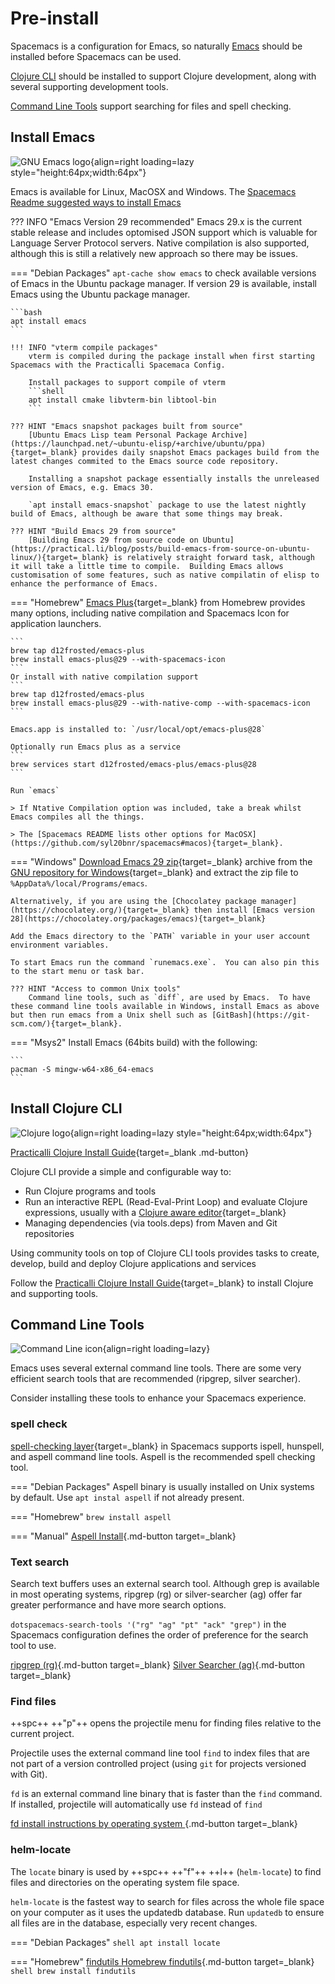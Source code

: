 # Pre-install

Spacemacs is a configuration for Emacs, so naturally [Emacs](#install-emacs) should be installed before Spacemacs can be used.

[Clojure CLI](#install-clojure-cli) should be installed to support Clojure development, along with several supporting development tools.

[Command Line Tools](#command-line-tools) support searching for files and spell checking.


## Install Emacs

![GNU Emacs logo](https://raw.githubusercontent.com/practicalli/graphic-design/live/logos/emacs-icon.svg){align=right loading=lazy style="height:64px;width:64px"}

Emacs is available for Linux, MacOSX and Windows.  The [Spacemacs Readme suggested ways to install Emacs](https://github.com/syl20bnr/spacemacs/tree/develop#emacs)

??? INFO "Emacs Version 29 recommended"
    Emacs 29.x is the current stable release and includes optomised JSON support which is valuable for Language Server Protocol servers.  Native compilation is also supported, although this is still a relatively new approach so there may be issues.


=== "Debian Packages"
    `apt-cache show emacs` to check available versions of Emacs in the Ubuntu package manager. If version 29 is available, install Emacs using the Ubuntu package manager.

    ```bash
    apt install emacs
    ```

    !!! INFO "vterm compile packages"
        vterm is compiled during the package install when first starting Spacemacs with the Practicalli Spacemaca Config.
        
        Install packages to support compile of vterm
        ```shell
        apt install cmake libvterm-bin libtool-bin
        ```
    
    ??? HINT "Emacs snapshot packages built from source"
        [Ubuntu Emacs Lisp team Personal Package Archive](https://launchpad.net/~ubuntu-elisp/+archive/ubuntu/ppa){target=_blank} provides daily snapshot Emacs packages build from the latest changes commited to the Emacs source code repository.  

        Installing a snapshot package essentially installs the unreleased version of Emacs, e.g. Emacs 30.

        `apt install emacs-snapshot` package to use the latest nightly build of Emacs, although be aware that some things may break.

    ??? HINT "Build Emacs 29 from source"
        [Building Emacs 29 from source code on Ubuntu](https://practical.li/blog/posts/build-emacs-from-source-on-ubuntu-linux/){target=_blank} is relatively straight forward task, although it will take a little time to compile.  Building Emacs allows customisation of some features, such as native compilatin of elisp to enhance the performance of Emacs.


=== "Homebrew"
    [Emacs Plus](https://github.com/d12frosted/homebrew-emacs-plus){target=_blank} from Homebrew provides many options, including native compilation and Spacemacs Icon for application launchers.

    ```
    brew tap d12frosted/emacs-plus
    brew install emacs-plus@29 --with-spacemacs-icon
    ```
    Or install with native compilation support
    ```
    brew tap d12frosted/emacs-plus
    brew install emacs-plus@29 --with-native-comp --with-spacemacs-icon
    ```

    Emacs.app is installed to: `/usr/local/opt/emacs-plus@28`

    Optionally run Emacs plus as a service
    ```
    brew services start d12frosted/emacs-plus/emacs-plus@28
    ```

    Run `emacs`

    > If Ntative Compilation option was included, take a break whilst Emacs compiles all the things.

    > The [Spacemacs README lists other options for MacOSX](https://github.com/syl20bnr/spacemacs#macos){target=_blank}.


=== "Windows"
    [Download Emacs 29 zip](http://ftp.gnu.org/gnu/emacs/windows/emacs-29/){target=_blank} archive from the [GNU repository for Windows](http://ftp.gnu.org/gnu/emacs/windows/){target=_blank} and extract the zip file to `%AppData%/local/Programs/emacs`.

    Alternatively, if you are using the [Chocolatey package manager](https://chocolatey.org/){target=_blank} then install [Emacs version 28](https://chocolatey.org/packages/emacs){target=_blank}

    Add the Emacs directory to the `PATH` variable in your user account environment variables.

    To start Emacs run the command `runemacs.exe`.  You can also pin this to the start menu or task bar.

    ??? HINT "Access to common Unix tools"
        Command line tools, such as `diff`, are used by Emacs.  To have these command line tools available in Windows, install Emacs as above but then run emacs from a Unix shell such as [GitBash](https://git-scm.com/){target=_blank}.


=== "Msys2"
    Install Emacs (64bits build) with the following:

    ```
    pacman -S mingw-w64-x86_64-emacs
    ```


## Install Clojure CLI

![Clojure logo](https://raw.githubusercontent.com/practicalli/graphic-design/live/logos/clojure-logo.svg){align=right loading=lazy style="height:64px;width:64px"}

[Practicalli Clojure Install Guide](https://practical.li/clojure/install/){target=_blank .md-button}

Clojure CLI provide a simple and configurable way to:

* Run Clojure programs and tools
* Run an interactive REPL (Read-Eval-Print Loop) and evaluate Clojure expressions, usually with a [Clojure aware editor](https://practical.li/clojure/clojure-editors/){target=_blank}
* Managing dependencies (via tools.deps) from Maven and Git repositories

Using community tools on top of Clojure CLI tools provides tasks to create, develop, build and deploy Clojure applications and services

Follow the [Practicalli Clojure Install Guide](https://practical.li/clojure/install/){target=_blank} to install Clojure and supporting tools.


## Command Line Tools

![Command Line icon](https://raw.githubusercontent.com/practicalli/graphic-design/live/icons/terminal-emulator-green-screen.svg){align=right loading=lazy}

Emacs uses several external command line tools.  There are some very efficient search tools that are recommended (ripgrep, silver searcher).

Consider installing these tools to enhance your Spacemacs experience.


### spell check

[spell-checking layer](https://develop.spacemacs.org/layers/+checkers/spell-checking/README.html){target=_blank} in Spacemacs supports ispell, hunspell, and aspell command line tools. Aspell is the recommended spell checking tool.

=== "Debian Packages"
    Aspell binary is usually installed on Unix systems by default.  Use `apt instal aspell` if not already present.

=== "Homebrew"
    `brew install aspell`

=== "Manual"
    [Aspell Install](http://aspell.net/){.md-button target=_blank}


### Text search

Search text buffers uses an external search tool. Although grep is available in most operating systems, ripgrep (rg) or silver-searcher (ag) offer far greater performance and have more search options.

`dotspacemacs-search-tools '("rg" "ag" "pt" "ack" "grep")` in the Spacemacs configuration defines the order of preference for the search tool to use.

[ripgrep (rg)](https://github.com/BurntSushi/ripgrep){.md-button target=_blank}
[Silver Searcher (ag)](https://github.com/ggreer/the_silver_searcher){.md-button target=_blank}


### Find files

++spc++ ++"p"++ opens the projectile menu for finding files relative to the current project.

Projectile uses the external command line tool `find` to index files that are not part of a version controlled project (using `git` for projects versioned with Git).

`fd` is an external command line binary that is faster than the `find` command.  If installed, projectile will automatically use `fd` instead of `find`

[fd install instructions by operating system ](https://github.com/sharkdp/fd#installation){.md-button target=_blank}


### helm-locate

The `locate` binary is used by ++spc++ ++"f"++ ++l++ (`helm-locate`) to find files and directories on the operating system file space.

`helm-locate` is the fastest way to search for files across the whole file space on your computer as it uses the updatedb database.  Run `updatedb` to ensure all files are in the database, especially very recent changes.

=== "Debian Packages"
    ```shell
    apt install locate
    ```

=== "Homebrew"
    [findutils Homebrew findutils](https://formulae.brew.sh/formula/findutils){.md-button target=_blank}
    ```shell
    brew install findutils
    ```
